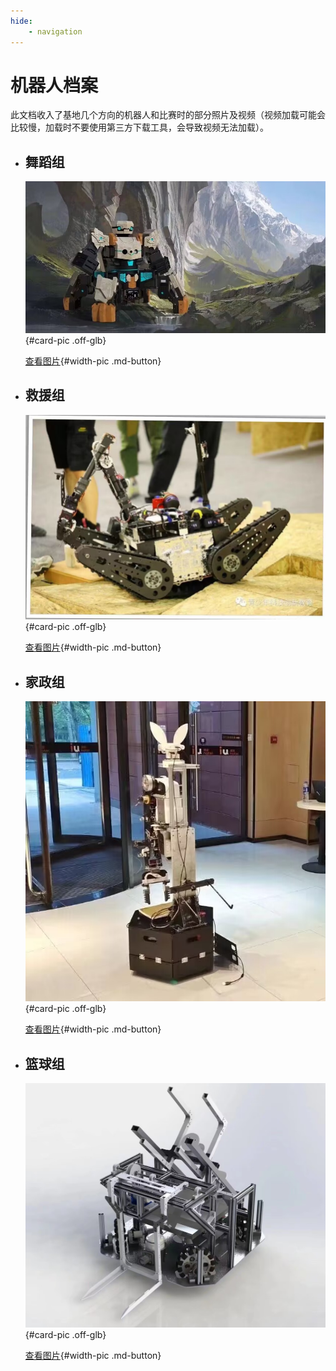 ```yaml
---
hide:
    - navigation
---
```


# 机器人档案

此文档收入了基地几个方向的机器人和比赛时的部分照片及视频（视频加载可能会比较慢，加载时不要使用第三方下载工具，会导致视频无法加载）。

<div class="grid cards" markdown>

-   ## 舞蹈组

    ![舞蹈1](assets/舞蹈1.jpg){#card-pic .off-glb}

    [查看图片](舞蹈组.md){#width-pic .md-button}

-   ## 救援组

    ![救援3](assets/救援3.jpg){#card-pic .off-glb}

    [查看图片](救援组.md){#width-pic .md-button}

-   ## 家政组

    ![家政3](assets/家政3.jpg){#card-pic .off-glb}

    [查看图片](家政组.md){#width-pic .md-button}

-   ## 篮球组

    ![篮球1](assets/篮球1.jpg){#card-pic .off-glb}

    [查看图片](篮球组.md){#width-pic .md-button}

</div>